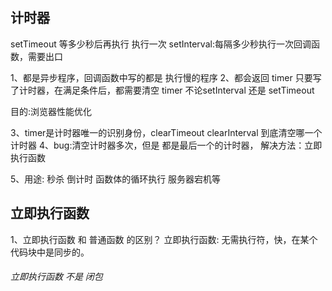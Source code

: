 ## 计时器

setTimeout  等多少秒后再执行  执行一次
setInterval:每隔多少秒执行一次回调函数，需要出口

1、都是异步程序，回调函数中写的都是  执行慢的程序
2、都会返回 timer   只要写了计时器，在满足条件后，都需要清空 timer
不论setInterval 还是 setTimeout  

目的:浏览器性能优化

3、timer是计时器唯一的识别身份，clearTimeout clearInterval 到底清空哪一个计时器
4、bug:清空计时器多次，但是 都是最后一个的计时器，
解决方法：立即执行函数

5、用途:  秒杀 倒计时  函数体的循环执行 服务器宕机等

## 立即执行函数
1、立即执行函数  和 普通函数 的区别？
    立即执行函数: 无需执行符，快，在某个代码块中是同步的。

######  立即执行函数 不是 闭包

## 

